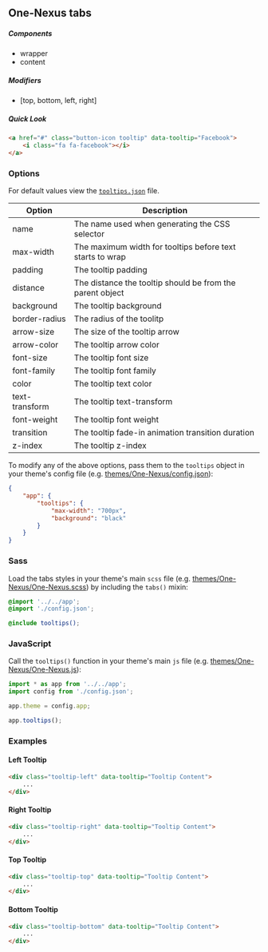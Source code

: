 ## One-Nexus tabs

##### Components

* wrapper
* content

##### Modifiers

* [top, bottom, left, right]

##### Quick Look

```html
<a href="#" class="button-icon tooltip" data-tooltip="Facebook">
    <i class="fa fa-facebook"></i>
</a>
```

### Options

For default values view the [`tooltips.json`](tooltips.json) file.

<table class="table">
    <thead>
        <tr>
            <th>Option</th>
            <th>Description</th>
        </tr>
    </thead>
    <tbody>
        <tr>
            <td>name</td>
            <td>The name used when generating the CSS selector</td>
        </tr>
        <tr>
            <td>max-width</td>
            <td>The maximum width for tooltips before text starts to wrap</td>
        </tr>
        <tr>
            <td>padding</td>
            <td>The tooltip padding</td>
        </tr>
        <tr>
            <td>distance</td>
            <td>The distance the tooltip should be from the parent object</td>
        </tr>
        <tr>
            <td>background</td>
            <td>The tooltip background</td>
        </tr>
        <tr>
            <td>border-radius</td>
            <td>The radius of the toolitp</td>
        </tr>
        <tr>
            <td>arrow-size</td>
            <td>The size of the tooltip arrow</td>
        </tr>
        <tr>
            <td>arrow-color</td>
            <td>The tooltip arrow color</td>
        </tr>
        <tr>
            <td>font-size</td>
            <td>The tooltip font size</td>
        </tr>
        <tr>
            <td>font-family</td>
            <td>The tooltip font family</td>
        </tr>
        <tr>
            <td>color</td>
            <td>The tooltip text color</td>
        </tr>
        <tr>
            <td>text-transform</td>
            <td>The tooltip text-transform</td>
        </tr>
        <tr>
            <td>font-weight</td>
            <td>The tooltip font weight</td>
        </tr>
        <tr>
            <td>transition</td>
            <td>The tooltip fade-in animation transition duration</td>
        </tr>
        <tr>
            <td>z-index</td>
            <td>The tooltip z-index</td>
        </tr>
    </tbody>
</table>

To modify any of the above options, pass them to the `tooltips` object in your theme's config file (e.g. [themes/One-Nexus/config.json](../../../themes/One-Nexus/config.json)):

```json
{
    "app": {
        "tooltips": {
            "max-width": "700px",
            "background": "black"
        }
    }
}
```

### Sass

Load the tabs styles in your theme's main `scss` file (e.g. [themes/One-Nexus/One-Nexus.scss](../../../themes/One-Nexus/One-Nexus.scss)) by including the `tabs()` mixin:

```scss
@import '../../app';
@import './config.json';

@include tooltips();
```

### JavaScript

Call the `tooltips()` function in your theme's main `js` file (e.g. [themes/One-Nexus/One-Nexus.js](../../../themes/One-Nexus/One-Nexus.js)):

```js
import * as app from '../../app';
import config from './config.json';

app.theme = config.app;

app.tooltips();
```

### Examples

#### Left Tooltip

```html
<div class="tooltip-left" data-tooltip="Tooltip Content">
    ...
</div>
```

#### Right Tooltip

```html
<div class="tooltip-right" data-tooltip="Tooltip Content">
    ...
</div>
```

#### Top Tooltip

```html
<div class="tooltip-top" data-tooltip="Tooltip Content">
    ...
</div>
```

#### Bottom Tooltip

```html
<div class="tooltip-bottom" data-tooltip="Tooltip Content">
    ...
</div>
```